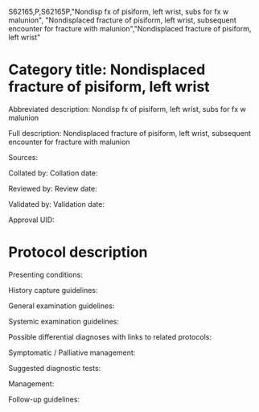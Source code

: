 S62165,P,S62165P,"Nondisp fx of pisiform, left wrist, subs for fx w malunion", "Nondisplaced fracture of pisiform, left wrist, subsequent encounter for fracture with malunion","Nondisplaced fracture of pisiform, left wrist"
# Category title: Nondisplaced fracture of pisiform, left wrist

Abbreviated description: Nondisp fx of pisiform, left wrist, subs for fx w malunion

Full description: Nondisplaced fracture of pisiform, left wrist, subsequent encounter for fracture with malunion

Sources:

Collated by:
Collation date:

Reviewed by:
Review date:

Validated by:
Validation date:

Approval UID:

# Protocol description

Presenting conditions:

History capture guidelines:

General examination guidelines:

Systemic examination guidelines:

Possible differential diagnoses with links to related protocols:

Symptomatic / Palliative management:

Suggested diagnostic tests:

Management:

Follow-up guidelines:
